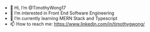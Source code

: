 - 👋 Hi, I’m @TimothyWong17
- 👀 I’m interested in Front End Software Engineering
- 🌱 I’m currently learning MERN Stack and Typescript
- 📫 How to reach me: https://www.linkedin.com/in/timothygwong/

<!---
TimothyWong17/TimothyWong17 is a ✨ special ✨ repository because its `README.md` (this file) appears on your GitHub profile.
You can click the Preview link to take a look at your changes.
--->
